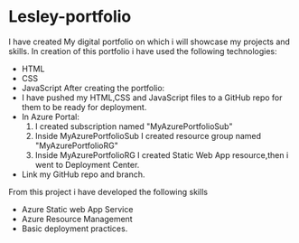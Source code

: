 # Lesley-portfolio
 I have created My digital portfolio on which i will showcase my projects and skills.
 In creation of this portfolio i have used the following technologies:
  - HTML
  - CSS 
  - JavaScript
After creating the portfolio:
- I have pushed my HTML,CSS and JavaScript files to a GitHub repo for them to be ready for deployment.
- In Azure Portal:
    1. I created subscription named "MyAzurePortfolioSub"
    2. Inside MyAzurePortfolioSub I created resource group named "MyAzurePortfolioRG"
    3. Inside MyAzurePortfolioRG I created Static Web App resource,then i went to Deployment Center.
- Link my GitHub repo and branch.

From this project i have developed the following skills
- Azure Static web App Service
- Azure Resource Management
- Basic deployment practices.
  
